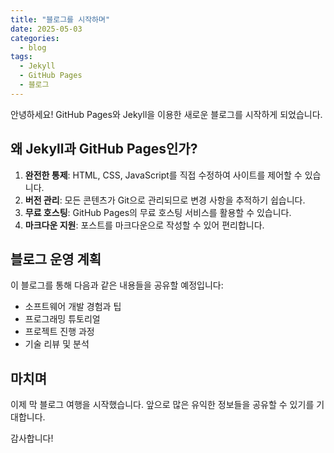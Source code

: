 ```yaml
---
title: "블로그를 시작하며"
date: 2025-05-03
categories:
  - blog
tags:
  - Jekyll
  - GitHub Pages
  - 블로그
---
```


안녕하세요! GitHub Pages와 Jekyll을 이용한 새로운 블로그를 시작하게 되었습니다.

## 왜 Jekyll과 GitHub Pages인가?

1. **완전한 통제**: HTML, CSS, JavaScript를 직접 수정하여 사이트를 제어할 수 있습니다.
2. **버전 관리**: 모든 콘텐츠가 Git으로 관리되므로 변경 사항을 추적하기 쉽습니다.
3. **무료 호스팅**: GitHub Pages의 무료 호스팅 서비스를 활용할 수 있습니다.
4. **마크다운 지원**: 포스트를 마크다운으로 작성할 수 있어 편리합니다.

## 블로그 운영 계획

이 블로그를 통해 다음과 같은 내용들을 공유할 예정입니다:

- 소프트웨어 개발 경험과 팁
- 프로그래밍 튜토리얼
- 프로젝트 진행 과정
- 기술 리뷰 및 분석

## 마치며

이제 막 블로그 여행을 시작했습니다. 앞으로 많은 유익한 정보들을 공유할 수 있기를 기대합니다.

감사합니다!
